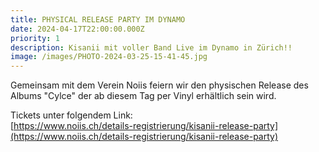 ```yaml
---
title: PHYSICAL RELEASE PARTY IM DYNAMO
date: 2024-04-17T22:00:00.000Z
priority: 1
description: Kisanii mit voller Band Live im Dynamo in Zürich!!
image: /images/PHOTO-2024-03-25-15-41-45.jpg
---
```


Gemeinsam mit dem Verein Noiis feiern wir den physischen Release des Albums "Cylce" der ab diesem Tag per Vinyl erhältlich sein wird. 

Tickets unter folgendem Link:\
[https://www.noiis.ch/details-registrierung/kisanii-release-party](https://www.noiis.ch/details-registrierung/kisanii-release-party)
